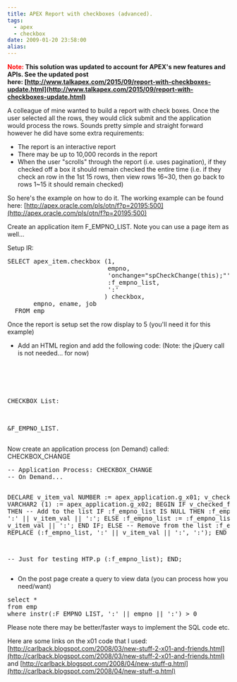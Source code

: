 ```yaml
---
title: APEX Report with checkboxes (advanced).
tags:
  - apex
  - checkbox
date: 2009-01-20 23:58:00
alias:
---
```


**<span style="color: red;">Note:</span> This solution was updated to account for APEX's new features and APIs. See the updated post here:&nbsp;[http://www.talkapex.com/2015/09/report-with-checkboxes-update.html](http://www.talkapex.com/2015/09/report-with-checkboxes-update.html)**

A colleague of mine wanted to build a report with check boxes. Once the user selected all the rows, they would click submit and the application would process the rows. Sounds pretty simple and straight forward however he did have some extra requirements:

- The report is an interactive report
- There may be up to 10,000 records in the report
- When the user "scrolls" through the report (i.e. uses pagination), if they checked off a box it should remain checked the entire time (i.e. if they check an row in the 1st 15 rows, then view rows 16~30, then go back to rows 1~15 it should remain checked)

So here's the example on how to do it. The working example can be found here: [http://apex.oracle.com/pls/otn/f?p=20195:500](http://apex.oracle.com/pls/otn/f?p=20195:500)

Create an application item F_EMPNO_LIST. Note you can use a page item as well...

Setup IR:
<pre class="brush: sql;">
SELECT apex_item.checkbox (1,
                           empno,
                           'onchange="spCheckChange(this);"',
                           :f_empno_list,
                           ':'
                          ) checkbox,
       empno, ename, job
  FROM emp</pre>
Once the report is setup set the row display to 5 (you'll need it for this example)

- Add an HTML region and add the following code: (Note: the jQuery call is not needed... for now)
<pre class="brush: js;">
<script src="http://www.google.com/jsapi"></script>
<script>
  // Load jQuery
  google.load("jquery", "1.2.6", {uncompressed:true});

  function spCheckChange(pThis){
    var get = new htmldb_Get(null,$v('pFlowId'),'APPLICATION_PROCESS=CHECKBOX_CHANGE',$v('pFlowStepId'));  
    get.addParam('x01',pThis.value); //Value that was checked
    get.addParam('x02',pThis.checked ? 'Y':'N'); // Checked Flag
    gReturn = get.get();

    $x('checkListDisp').innerHTML=gReturn;
  }

</script>
CHECKBOX List:

<div id="checkListDisp">
&amp;F_EMPNO_LIST.</div>
</pre>
Now create an application process (on Demand) called: CHECKBOX_CHANGE
<pre class="brush: sql;">
-- Application Process: CHECKBOX_CHANGE
-- On Demand...

DECLARE
  v_item_val NUMBER := apex_application.g_x01;
  v_checked_flag VARCHAR2 (1) := apex_application.g_x02;
BEGIN
  IF v_checked_flag = 'Y' THEN
    -- Add to the list
    IF :f_empno_list IS NULL THEN
      :f_empno_list := ':' || v_item_val || ':';
    ELSE
      :f_empno_list := :f_empno_list || v_item_val || ':';
    END IF;
  ELSE
    -- Remove from the list
    :f_empno_list := REPLACE (:f_empno_list, ':' || v_item_val || ':', ':');
  END IF;

  -- Just for testing
  HTP.p (:f_empno_list);
END;</pre>
- On the post page create a query to view data (you can process how you need/want)
<pre class="brush: sql;">
select *
from emp
where instr(:F_EMPNO_LIST, ':' || empno || ':') &gt; 0</pre>
Please note there may be better/faster ways to implement the SQL code etc.

Here are some links on the x01 code that I used:
[http://carlback.blogspot.com/2008/03/new-stuff-2-x01-and-friends.html](http://carlback.blogspot.com/2008/03/new-stuff-2-x01-and-friends.html) and [http://carlback.blogspot.com/2008/04/new-stuff-q.html](http://carlback.blogspot.com/2008/04/new-stuff-q.html)
